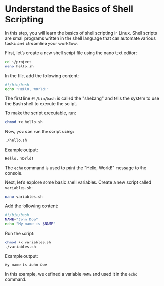 # Understand the Basics of Shell Scripting

In this step, you will learn the basics of shell scripting in Linux. Shell scripts are small programs written in the shell language that can automate various tasks and streamline your workflow.

First, let's create a new shell script file using the nano text editor:

```bash
cd ~/project
nano hello.sh
```

In the file, add the following content:

```bash
#!/bin/bash
echo "Hello, World!"
```

The first line `#!/bin/bash` is called the "shebang" and tells the system to use the Bash shell to execute the script.

To make the script executable, run:

```bash
chmod +x hello.sh
```

Now, you can run the script using:

```bash
./hello.sh
```

Example output:

```
Hello, World!
```

The `echo` command is used to print the "Hello, World!" message to the console.

Next, let's explore some basic shell variables. Create a new script called `variables.sh`:

```bash
nano variables.sh
```

Add the following content:

```bash
#!/bin/bash
NAME="John Doe"
echo "My name is $NAME"
```

Run the script:

```bash
chmod +x variables.sh
./variables.sh
```

Example output:

```
My name is John Doe
```

In this example, we defined a variable `NAME` and used it in the `echo` command.
